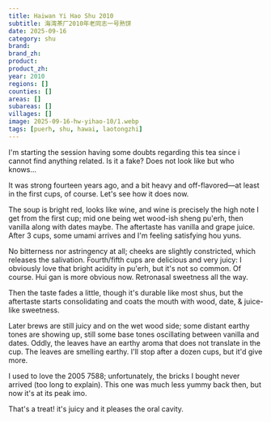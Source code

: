 ```yaml
---
title: Haiwan Yi Hao Shu 2010
subtitle: 海湾茶厂2010年老同志一号熟饼
date: 2025-09-16
category: shu
brand: 
brand_zh: 
product: 
product_zh: 
year: 2010
regions: []
counties: []
areas: []
subareas: []
villages: []
image: 2025-09-16-hw-yihao-10/1.webp
tags: [puerh, shu, hawai, laotongzhi]
---
```


I'm starting the session having some doubts regarding this tea since i cannot find anything related. Is it a fake? Does not look like but who knows...

It was strong fourteen years ago, and a bit heavy and off-flavored—at least in the first cups, of course. Let's see how it does now.

The soup is bright red, looks like wine, and wine is precisely the high note I get from the first cup; mid one being wet wood-ish sheng pu'erh, then vanilla along with dates maybe.
The aftertaste has vanilla and grape juice.
After 3 cups, some umami arrives and I'm feeling satisfying hou yuns.

No bitterness nor astringency at all; cheeks are slightly constricted, which releases the salivation.
Fourth/fifth cups are delicious and very juicy: I obviously love that bright acidity in pu'erh, but it's not so common. Of course.
Hui gan is more obvious now. Retronasal sweetness all the way.

Then the taste fades a little, though it's durable like most shus, but the aftertaste starts consolidating and coats the mouth with wood, date, & juice-like sweetness.

Later brews are still juicy and on the wet wood side; some distant earthy tones are showing up, still some base tones oscillating between vanilla and dates.
Oddly, the leaves have an earthy aroma that does not translate in the cup. The leaves are smelling earthy. I'll stop after a dozen cups, but it'd give more.

I used to love the 2005 7588; unfortunately, the bricks I bought never arrived (too long to explain). This one was much less yummy back then, but now it's at its peak imo.

That's a treat! it's juicy and it pleases the oral cavity.